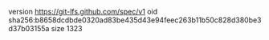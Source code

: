 version https://git-lfs.github.com/spec/v1
oid sha256:b8658dcdbde0320ad83be435d43e94feec263b11b50c828d380be3d37b03155a
size 1323

